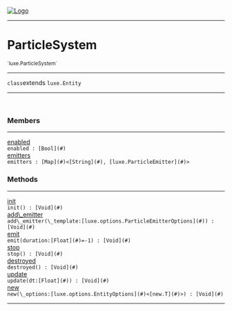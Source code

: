 
[![Logo](../../images/logo.png)](../../api/index.html)

---



<h1>ParticleSystem</h1>
<small>`luxe.ParticleSystem`</small>



---

`class`extends <code><span>luxe.Entity</span></code>

---

&nbsp;
&nbsp;



<h3>Members</h3> <hr/><span class="member apipage">
                <a name="enabled"><a class="lift" href="#enabled">enabled</a></a><div class="clear"></div><code class="signature apipage">enabled : [Bool](#)</code><br/></span>
            <span class="small_desc_flat"></span><span class="member apipage">
                <a name="emitters"><a class="lift" href="#emitters">emitters</a></a><div class="clear"></div><code class="signature apipage">emitters : [Map](#)&lt;[String](#), [luxe.ParticleEmitter](#)&gt;</code><br/></span>
            <span class="small_desc_flat"></span>





<h3>Methods</h3> <hr/><span class="method apipage">
            <a name="init"><a class="lift" href="#init">init</a></a> <div class="clear"></div><code class="signature apipage">init() : [Void](#)</code><br/><span class="small_desc_flat"></span>
        </span>
    <span class="method apipage">
            <a name="add_emitter"><a class="lift" href="#add_emitter">add\_emitter</a></a> <div class="clear"></div><code class="signature apipage">add\_emitter(\_template:[luxe.options.ParticleEmitterOptions](#)<span></span>) : [Void](#)</code><br/><span class="small_desc_flat"></span>
        </span>
    <span class="method apipage">
            <a name="emit"><a class="lift" href="#emit">emit</a></a> <div class="clear"></div><code class="signature apipage">emit(duration:[Float](#)<span>=-1</span>) : [Void](#)</code><br/><span class="small_desc_flat"></span>
        </span>
    <span class="method apipage">
            <a name="stop"><a class="lift" href="#stop">stop</a></a> <div class="clear"></div><code class="signature apipage">stop() : [Void](#)</code><br/><span class="small_desc_flat"></span>
        </span>
    <span class="method apipage">
            <a name="destroyed"><a class="lift" href="#destroyed">destroyed</a></a> <div class="clear"></div><code class="signature apipage">destroyed() : [Void](#)</code><br/><span class="small_desc_flat"></span>
        </span>
    <span class="method apipage">
            <a name="update"><a class="lift" href="#update">update</a></a> <div class="clear"></div><code class="signature apipage">update(dt:[Float](#)<span></span>) : [Void](#)</code><br/><span class="small_desc_flat"></span>
        </span>
    <span class="method apipage">
            <a name="new"><a class="lift" href="#new">new</a></a> <div class="clear"></div><code class="signature apipage">new(\_options:[luxe.options.EntityOptions](#)&lt;[new.T](#)&gt;<span></span>) : [Void](#)</code><br/><span class="small_desc_flat"></span>
        </span>
    





---

&nbsp;
&nbsp;
&nbsp;
&nbsp;